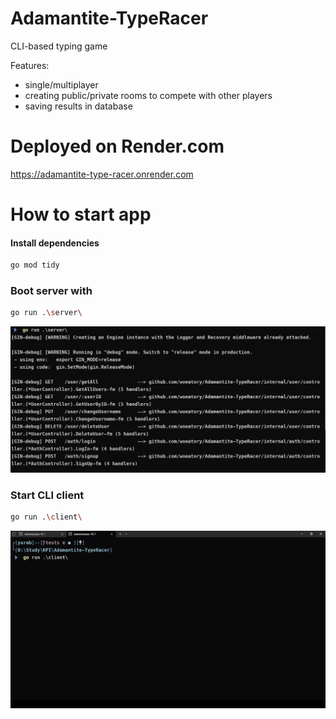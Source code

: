 # Adamantite-TypeRacer

CLI-based typing game

Features:

- single/multiplayer
- creating public/private rooms to compete with other players
- saving results in database

# Deployed on Render.com

https://adamantite-type-racer.onrender.com

# How to start app

#### Install dependencies

```bash
go mod tidy
```

### Boot server with
```bash
go run .\server\
```

![img.png](img.png)


### Start CLI client

```bash
go run .\client\
```

![save.gif](save.gif)